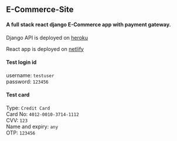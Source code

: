 ## E-Commerce-Site
#### A full stack react django E-Commerce app with payment gateway. 
Django API is deployed on [heroku](https://e-shopp-django.herokuapp.com/)

React app is deployed on [netlify](https://e-shopp-react.netlify.app/)

#### Test login id
username: ```testuser```<br/>
password: ```123456```

#### Test card
Type: ```Credit Card```<br />
Card No: ```4012-0010-3714-1112```<br />
CVV: ```123```<br />
Name and expiry: ```any```<br />
OTP: ```123456```